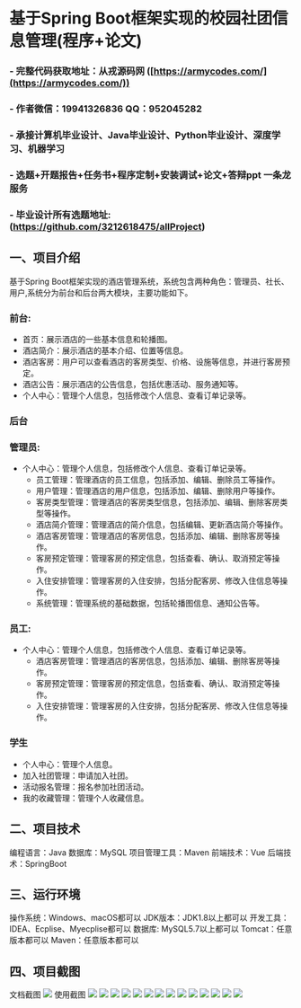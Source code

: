 基于Spring Boot框架实现的校园社团信息管理(程序+论文)
=
### - 完整代码获取地址：从戎源码网 ([https://armycodes.com/](https://armycodes.com/))
### - 作者微信：19941326836  QQ：952045282 
### - 承接计算机毕业设计、Java毕业设计、Python毕业设计、深度学习、机器学习
### - 选题+开题报告+任务书+程序定制+安装调试+论文+答辩ppt 一条龙服务
### - 毕业设计所有选题地址:(https://github.com/3212618475/allProject)


一、项目介绍
---
基于Spring Boot框架实现的酒店管理系统，系统包含两种角色：管理员、社长、用户,系统分为前台和后台两大模块，主要功能如下。

### 前台:
- 首页：展示酒店的一些基本信息和轮播图。
- 酒店简介：展示酒店的基本介绍、位置等信息。
- 酒店客房：用户可以查看酒店的客房类型、价格、设施等信息，并进行客房预定。
- 酒店公告：展示酒店的公告信息，包括优惠活动、服务通知等。
- 个人中心：管理个人信息，包括修改个人信息、查看订单记录等。

 
### 后台
### 管理员:
  - 个人中心：管理个人信息，包括修改个人信息、查看订单记录等。
    - 员工管理：管理酒店的员工信息，包括添加、编辑、删除员工等操作。
    - 用户管理：管理酒店的用户信息，包括添加、编辑、删除用户等操作。
    - 客房类型管理：管理酒店的客房类型信息，包括添加、编辑、删除客房类型等操作。
    - 酒店简介管理：管理酒店的简介信息，包括编辑、更新酒店简介等操作。
    - 酒店客房管理：管理酒店的客房信息，包括添加、编辑、删除客房等操作。
    - 客房预定管理：管理客房的预定信息，包括查看、确认、取消预定等操作。
    - 入住安排管理：管理客房的入住安排，包括分配客房、修改入住信息等操作。
    - 系统管理：管理系统的基础数据，包括轮播图信息、通知公告等。
### 员工:
  - 个人中心：管理个人信息，包括修改个人信息、查看订单记录等。
    - 酒店客房管理：管理酒店的客房信息，包括添加、编辑、删除客房等操作。
    - 客房预定管理：管理客房的预定信息，包括查看、确认、取消预定等操作。
    - 入住安排管理：管理客房的入住安排，包括分配客房、修改入住信息等操作。

### 学生
- 个人中心：管理个人信息。
- 加入社团管理：申请加入社团。
- 活动报名管理：报名参加社团活动。
- 我的收藏管理：管理个人收藏信息。

  
二、项目技术
---
编程语言：Java
数据库：MySQL
项目管理工具：Maven
前端技术：Vue
后端技术：SpringBoot

三、运行环境
---
操作系统：Windows、macOS都可以
JDK版本：JDK1.8以上都可以
开发工具：IDEA、Ecplise、Myecplise都可以
数据库: MySQL5.7以上都可以
Tomcat：任意版本都可以
Maven：任意版本都可以

四、项目截图
---
文档截图
![](limage/2.png)
使用截图
![](image/1.png)
![](image/2.png)
![](image/3.png)
![](image/4.png)
![](image/5.png)
![](image/6.png)
![](image/7.png)
![](image/8.png)
![](image/9.png)
![](image/10.png)
![](image/11.png)
![](image/12.png)
![](image/13.png)
![](image/14.png)
